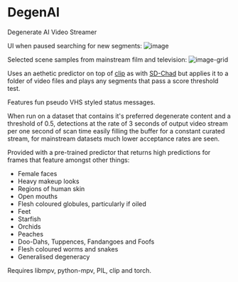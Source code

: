 # DegenAI
Degenerate AI Video Streamer

UI when paused searching for new segments:
![image](https://user-images.githubusercontent.com/35278260/217312881-ab8bf12c-2904-4865-8340-893b387b54a5.png)

Selected scene samples from mainstream film and television:
![image-grid](https://user-images.githubusercontent.com/35278260/216857430-7d49f1c9-b2fd-4ad5-aa17-86769d7a5aa9.jpg)


Uses an aethetic predictor on top of [clip](https://github.com/openai/CLIP) as with [SD-Chad](https://github.com/grexzen/SD-Chad) but applies it to a folder of video files and plays any segments that pass a score threshold test.

Features fun pseudo VHS styled status messages.

When run on a dataset that contains it's preferred degenerate content and a threshold of 0.5, detections at the rate of 3 seconds of output video stream per one second of scan time easily filling the buffer for a constant curated stream, for mainstream datasets much lower acceptance rates are seen.

Provided with a pre-trained predictor that returns high predictions for frames that feature amongst other things:

- Female faces
- Heavy makeup looks
- Regions of human skin
- Open mouths
- Flesh coloured globules, particularly if oiled
- Feet
- Starfish
- Orchids
- Peaches
- Doo-Dahs, Tuppences, Fandangoes and Foofs
- Flesh coloured worms and snakes
- Generalised degeneracy

Requires libmpv, python-mpv, PIL, clip and torch. 
